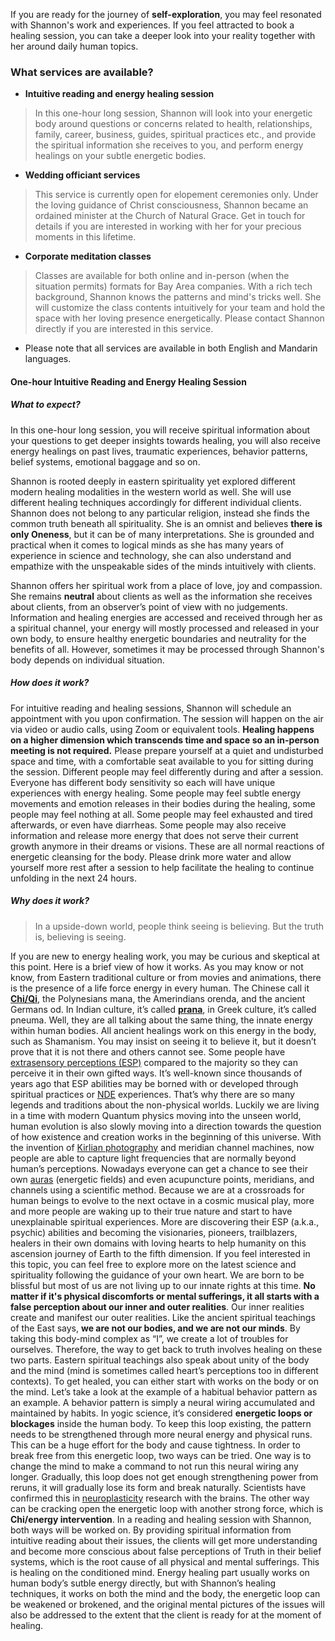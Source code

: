 If you are ready for the journey of **self-exploration**, you may feel resonated with Shannon's work and experiences. If you feel attracted to book a healing session, you can take a deeper look into your reality together with her around daily human topics.

### What services are available?

- **Intuitive reading and energy healing session**
>In this one-hour long session, Shannon will look into your energetic body around questions or concerns related to health, relationships, family, career, business, guides, spiritual practices etc., and provide the spiritual information she receives to you, and perform energy healings on your subtle energetic bodies.

- **Wedding officiant services**
>This service is currently open for elopement ceremonies only. Under the loving guidance of Christ consciousness, Shannon became an ordained minister at the Church of Natural Grace. Get in touch for details if you are interested in working with her for your precious moments in this lifetime.

- **Corporate meditation classes**
>Classes are available for both online and in-person (when the situation permits) formats for Bay Area companies. With a rich tech background, Shannon knows the patterns and mind's tricks well. She will customize the class contents intuitively for your team and hold the space with her loving presence energetically. Please contact Shannon directly if you are interested in this service.

* Please note that all services are available in both English and Mandarin languages.

#### One-hour Intuitive Reading and Energy Healing Session



##### What to expect?

In this one-hour long session, you will receive spiritual information about your questions to get deeper insights towards healing, you will also receive energy healings on past lives, traumatic experiences, behavior patterns, belief systems, emotional baggage and so on.

Shannon is rooted deeply in eastern spirituality yet explored different modern healing modalities in the western world as well. She will use different healing techniques accordingly for different individual clients. Shannon does not belong to any particular religion, instead she finds the common truth beneath all spirituality. She is an omnist and believes **there is only Oneness**, but it can be of many interpretations. She is grounded and practical when it comes to logical minds as she has many years of experience in science and technology, she can also understand and empathize with the unspeakable sides of the minds intuitively with clients.

Shannon offers her spiritual work from a place of love, joy and compassion. She remains **neutral** about clients as well as the information she receives about clients, from an observer’s point of view with no judgements. Information and healing energies are accessed and received through her as a spiritual channel, your energy will mostly processed and released in your own body, to ensure healthy energetic boundaries and neutrality for the benefits of all. However, sometimes it may be processed through Shannon's body depends on individual situation.





##### How does it work?


For intuitive reading and healing sessions, Shannon will schedule an appointment with you upon confirmation. The session will happen on the air via video or audio calls, using Zoom or equivalent tools.  **Healing happens on a higher dimension which transcends time and space so an in-person meeting is not required.**
Please prepare yourself at a quiet and undisturbed space and time, with a comfortable seat available to you for sitting during the session.
Different people may feel differently during and after a session. Everyone has different body sensitivity so each will have unique experiences with energy healing. Some people may feel subtle energy movements and emotion releases in their bodies during the healing, some people may feel nothing at all. Some people may feel exhausted and tired afterwards, or even have diarrheas. Some people may also receive information and release more energy that does not serve their current growth anymore in their dreams or visions. These are all normal reactions of energetic cleansing for the body. Please drink more water and allow yourself more rest after a session to help facilitate the healing to continue unfolding in the next 24 hours.

##### Why does it work?

>In a upside-down world, people think seeing is believing.
But the truth is, believing is seeing.

If you are new to energy healing work, you may be curious and skeptical at this point. Here is a brief view of how it works. As you may know or not know, from Eastern traditional culture or from movies and animations, there is the presence of a life force energy in every human. The Chinese call it **[Chi/Qi](https://en.wikipedia.org/wiki/Qi)**, the Polynesians mana, the Amerindians orenda, and the ancient Germans od. In Indian culture, it’s called **[prana](https://en.wikipedia.org/wiki/Prana)**, in Greek culture, it’s called pneuma. Well, they are all talking about the same thing, the innate energy within human bodies. All ancient healings work on this energy in the body, such as Shamanism. You may insist on seeing it to believe it, but it doesn’t prove that it is not there and others cannot see. Some people have [extrasensory perceptions (ESP)](https://en.wikipedia.org/wiki/Extrasensory_perception) compared to the majority so they can perceive it in their own gifted ways. It’s well-known since thousands of years ago that ESP abilities may be borned with or developed through spiritual practices or [NDE](https://en.wikipedia.org/wiki/Near-death_experience) experiences. That’s why there are so many legends and traditions about the non-physical worlds. Luckily we are living in a time with modern Quantum physics moving into the unseen world, human evolution is also slowly moving into a direction towards the question of how existence and creation works in the beginning of this universe. With the invention of [Kirlian photography](https://en.wikipedia.org/wiki/Kirlian_photography) and meridian channel machines, now people are able to capture light frequencies that are normally beyond human’s perceptions. Nowadays everyone can get a chance to see their own [auras](https://en.wikipedia.org/wiki/Aura_(paranormal)) (energetic fields) and even acupuncture points, meridians, and channels using a scientific method. Because we are at a crossroads for human beings to evolve to the next octave in a cosmic musical play, more and more people are waking up to their true nature and start to have unexplainable spiritual experiences. More are discovering their ESP (a.k.a., psychic) abilities and becoming the visionaries, pioneers, trailblazers, healers in their own domains with loving hearts to help humanity on this ascension journey of Earth to the fifth dimension. If you feel interested in this topic, you can feel free to explore more on the latest science and spirituality following the guidance of your own heart.
We are born to be blissful but most of us are not living up to our innate rights at this time. **No matter if it's physical discomforts or mental sufferings, it all starts with a false perception about our inner and outer realities**. Our inner realities create and manifest our outer realities. Like the ancient spiritual teachings of the East says, **we are not our bodies, and we are not our minds**. By taking this body-mind complex as “I”, we create a lot of troubles for ourselves. Therefore, the way to get back to truth involves healing on these two parts. Eastern spiritual teachings also speak about unity of the body and the mind (mind is sometimes called heart’s perceptions too in different contexts). To get healed, you can either start with works on the body or on the mind. Let’s take a look at the example of a habitual behavior pattern as an example. A behavior pattern is simply a neural wiring accumulated and maintained by habits. In yogic science, it’s considered **energetic loops or blockages** inside the human body. To keep this loop existing, the pattern needs to be strengthened through more neural energy and physical runs. This can be a huge effort for the body and cause tightness. In order to break free from this energetic loop, two ways can be tried. One way is to change the mind to make a command to not run this neural wiring any longer. Gradually, this loop does not get enough strengthening power from reruns, it will gradually lose its form and break naturally. Scientists have confirmed this in [neuroplasticity](https://en.wikipedia.org/wiki/Neuroplasticity) research with the brains. The other way can be cracking open the energetic loop with another strong force, which is **Chi/energy intervention**. In a reading and healing session with Shannon, both ways will be worked on. By providing spiritual information from intuitive reading about their issues, the clients will get more understanding and become more conscious about false perceptions of Truth in their belief systems, which is the root cause of all physical and mental sufferings. This is healing on the conditioned mind. Energy healing part usually works on human body’s sutble energy directly, but with Shannon’s healing techniques, it works on both the mind and the body, the energetic loop can be weakened or brokened, and the original mental pictures of the issues will also be addressed to the extent that the client is ready for at the moment of healing.
